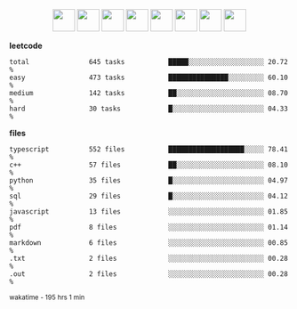 <div align="center"><img src="https://assets.leetcode.com/static_assets/marketing/2024-100-lg.png" width="40" height="40"> <img src="https://assets.leetcode.com/static_assets/marketing/2024-50-lg.png" width="40" height="40"> <img src="https://assets.leetcode.com/static_assets/marketing/lg50.png" width="40" height="40"> <img src="https://leetcode.com/static/images/badges/dcc-2024-3.png" width="40" height="40"> <img src="https://leetcode.com/static/images/badges/dcc-2024-2.png" width="40" height="40"> <img src="https://leetcode.com/static/images/badges/dcc-2024-1.png" width="40" height="40"> <img src="https://leetcode.com/static/images/badges/dcc-2023-12.png" width="40" height="40"> <img src="https://leetcode.com/static/images/badges/dcc-2023-11.png" width="40" height="40"> </div>

**leetcode**
```text
total               645 tasks           █████░░░░░░░░░░░░░░░░░░░ 20.72 %             
easy                473 tasks           ███████████████░░░░░░░░░ 60.10 %             
medium              142 tasks           ██░░░░░░░░░░░░░░░░░░░░░░ 08.70 %             
hard                30 tasks            █░░░░░░░░░░░░░░░░░░░░░░░ 04.33 %             
```

**files**
```text
typescript          552 files           ███████████████████░░░░░ 78.41 %             
c++                 57 files            ██░░░░░░░░░░░░░░░░░░░░░░ 08.10 %             
python              35 files            █░░░░░░░░░░░░░░░░░░░░░░░ 04.97 %             
sql                 29 files            █░░░░░░░░░░░░░░░░░░░░░░░ 04.12 %             
javascript          13 files            ░░░░░░░░░░░░░░░░░░░░░░░░ 01.85 %             
pdf                 8 files             ░░░░░░░░░░░░░░░░░░░░░░░░ 01.14 %             
markdown            6 files             ░░░░░░░░░░░░░░░░░░░░░░░░ 00.85 %             
.txt                2 files             ░░░░░░░░░░░░░░░░░░░░░░░░ 00.28 %             
.out                2 files             ░░░░░░░░░░░░░░░░░░░░░░░░ 00.28 %             
```

<sub>wakatime - 195 hrs 1 min</sub>